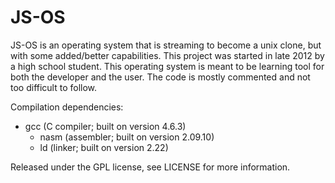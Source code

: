 JS-OS
=====

JS-OS is an operating system that is streaming to become a unix clone, but with some added/better capabilities. This project was started in late 2012 by a high school student. This operating system is meant to be learning tool for both the developer and the user. The code is mostly commented and not too difficult to follow.


Compilation dependencies:
  - gcc (C compiler; built on version 4.6.3)
	- nasm (assembler; built on version 2.09.10)
	- ld (linker; built on version 2.22)


Released under the GPL license, see LICENSE for more information.
